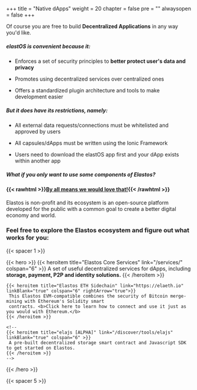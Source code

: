 
+++
title = "Native dApps"
weight = 20
chapter = false
pre = ""
alwaysopen = false
+++

Of course you are free to build **Decentralized Applications** in any way you'd like.
 
##### **elastOS** is convenient because it: 

- Enforces a set of security principles to **better protect user's data and privacy**

- Promotes using decentralized services over centralized ones 

- Offers a standardized plugin architecture and tools to make development easier

##### But it does have its restrictions, namely:

- All external data requests/connections must be whitelisted and approved by users

- All capsules/dApps must be written using the Ionic Framework

- Users need to download the elastOS app first and your dApp exists within another app 

##### What if you only want to use some components of Elastos? 

#### {{< rawhtml >}}<u>By all means we would love that!</u>{{< /rawhtml >}}

Elastos is non-profit and its ecosystem is an open-source platform developed for the public with a common goal to
create a better digital economy and world.

### Feel free to explore the Elastos ecosystem and figure out what works for you:

{{< spacer 1 >}}

{{< hero >}}
    {{< heroitem title="Elastos Core Services" link="/services/" colspan="6" >}}
     A set of useful decentralized services for dApps, including <b>storage, payment, P2P and identity solutions.</b>
    {{< /heroitem >}}
    
    {{< heroitem title="Elastos ETH Sidechain" link="https://elaeth.io" linkBlank="true" colspan="6" rightArrow="true">}}
     This Elastos EVM-compatible combines the security of Bitcoin merge-mining with Ethereum's Solidity smart
     contracts. <b>Click here to learn how to connect and use it just as you would with Ethereum.</b>
    {{< /heroitem >}}   
    
    <!--     
    {{< heroitem title="elajs [ALPHA]" link="/discover/tools/elajs" linkBlank="true" colspan="6" >}}
     A pre-built decentralized storage smart contract and Javascript SDK to get started on Elastos.
    {{< /heroitem >}}
    -->
 {{< /hero >}}

{{< spacer 5 >}}
